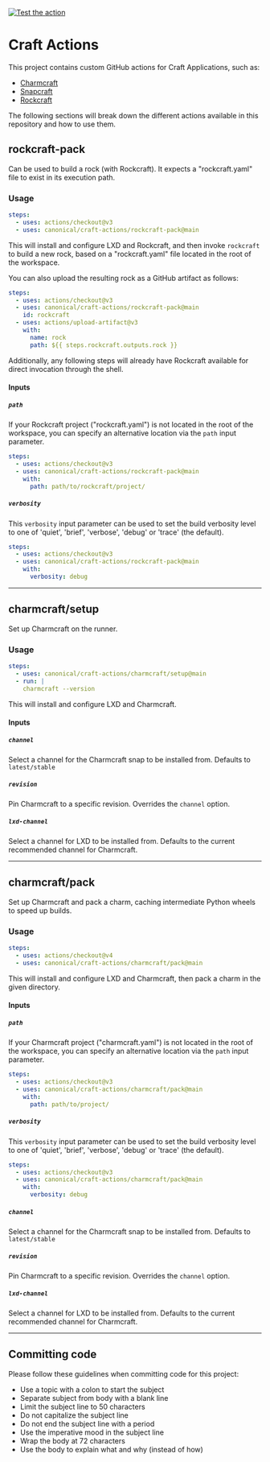 [![Test the action](https://github.com/canonical/craft-actions/actions/workflows/test.yml/badge.svg)](https://github.com/canonical/craft-actions/actions/workflows/test.yml)

# Craft Actions

This project contains custom GitHub actions for Craft Applications, such as:

- [Charmcraft](https://juju.is/)
- [Snapcraft](https://snapcraft.io/)
- [Rockcraft](https://canonical-rockcraft.readthedocs-hosted.com/en/latest/)

The following sections will break down the different actions available in this
repository and how to use them.

## rockcraft-pack

Can be used to build a rock (with Rockcraft). It expects a "rockcraft.yaml" file
to exist in its execution path.

### Usage

```yaml
steps:
  - uses: actions/checkout@v3
  - uses: canonical/craft-actions/rockcraft-pack@main
```

This will install and configure LXD and Rockcraft, and then invoke `rockcraft`
to build a new rock, based on a "rockcraft.yaml" file located in the root of
the workspace.

You can also upload the resulting rock as a GitHub artifact as follows:

```yaml
steps:
  - uses: actions/checkout@v3
  - uses: canonical/craft-actions/rockcraft-pack@main
    id: rockcraft
  - uses: actions/upload-artifact@v3
    with:
      name: rock
      path: ${{ steps.rockcraft.outputs.rock }}
```

Additionally, any following steps will already have Rockcraft available for
direct invocation through the shell.

#### Inputs

##### `path`

If your Rockcraft project ("rockcraft.yaml") is not located in the root of the
workspace, you can specify an alternative location via the `path` input
parameter.

```yaml
steps:
  - uses: actions/checkout@v3
  - uses: canonical/craft-actions/rockcraft-pack@main
    with:
      path: path/to/rockcraft/project/
```

##### `verbosity`

This `verbosity` input parameter can be used to set the build verbosity level to one of 'quiet', 'brief', 'verbose', 'debug' or 'trace' (the default).

```yaml
steps:
  - uses: actions/checkout@v3
  - uses: canonical/craft-actions/rockcraft-pack@main
    with:
      verbosity: debug
```

---

## charmcraft/setup

Set up Charmcraft on the runner.

### Usage

```yaml
steps:
  - uses: canonical/craft-actions/charmcraft/setup@main
  - run: |
    charmcraft --version
```

This will install and configure LXD and Charmcraft.

#### Inputs

##### `channel`

Select a channel for the Charmcraft snap to be installed from. Defaults to `latest/stable`

##### `revision`

Pin Charmcraft to a specific revision. Overrides the `channel` option.

##### `lxd-channel`

Select a channel for LXD to be installed from. Defaults to the current recommended channel for Charmcraft.

---

## charmcraft/pack

Set up Charmcraft and pack a charm, caching intermediate Python wheels to speed up builds.

### Usage

```yaml
steps:
  - uses: actions/checkout@v4
  - uses: canonical/craft-actions/charmcraft/pack@main
```

This will install and configure LXD and Charmcraft, then pack a charm in the given directory.

#### Inputs

##### `path`

If your Charmcraft project ("charmcraft.yaml") is not located in the root of the
workspace, you can specify an alternative location via the `path` input
parameter.

```yaml
steps:
  - uses: actions/checkout@v3
  - uses: canonical/craft-actions/charmcraft/pack@main
    with:
      path: path/to/project/
```

##### `verbosity`

This `verbosity` input parameter can be used to set the build verbosity level to one of 'quiet', 'brief', 'verbose', 'debug' or 'trace' (the default).

```yaml
steps:
  - uses: actions/checkout@v3
  - uses: canonical/craft-actions/charmcraft/pack@main
    with:
      verbosity: debug
```

##### `channel`

Select a channel for the Charmcraft snap to be installed from. Defaults to `latest/stable`

##### `revision`

Pin Charmcraft to a specific revision. Overrides the `channel` option.

##### `lxd-channel`

Select a channel for LXD to be installed from. Defaults to the current recommended channel for Charmcraft.

---
## Committing code

Please follow these guidelines when committing code for this project:

- Use a topic with a colon to start the subject
- Separate subject from body with a blank line
- Limit the subject line to 50 characters
- Do not capitalize the subject line
- Do not end the subject line with a period
- Use the imperative mood in the subject line
- Wrap the body at 72 characters
- Use the body to explain what and why (instead of how)
